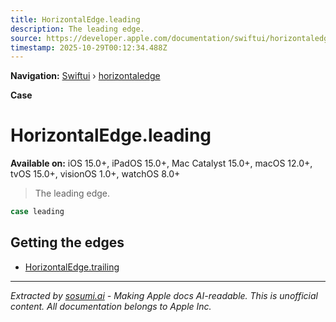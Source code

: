 ```yaml
---
title: HorizontalEdge.leading
description: The leading edge.
source: https://developer.apple.com/documentation/swiftui/horizontaledge/leading
timestamp: 2025-10-29T00:12:34.488Z
---
```


**Navigation:** [Swiftui](/documentation/swiftui) › [horizontaledge](/documentation/swiftui/horizontaledge)

**Case**

# HorizontalEdge.leading

**Available on:** iOS 15.0+, iPadOS 15.0+, Mac Catalyst 15.0+, macOS 12.0+, tvOS 15.0+, visionOS 1.0+, watchOS 8.0+

> The leading edge.

```swift
case leading
```

## Getting the edges

- [HorizontalEdge.trailing](/documentation/swiftui/horizontaledge/trailing)

---

*Extracted by [sosumi.ai](https://sosumi.ai) - Making Apple docs AI-readable.*
*This is unofficial content. All documentation belongs to Apple Inc.*
